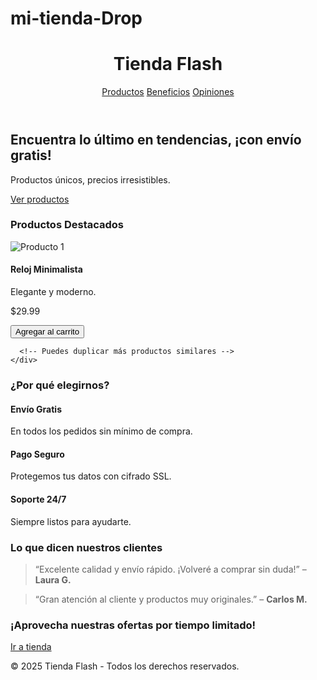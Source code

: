# mi-tienda-Drop
<!DOCTYPE html>
<html lang="es">
<head>
  <meta charset="UTF-8" />
  <meta name="viewport" content="width=device-width, initial-scale=1.0" />
  <title>Tienda Flash</title>
  <script src="https://cdn.tailwindcss.com"></script>
</head>
<body class="bg-white text-gray-800 font-sans">

  <!-- Encabezado -->
  <header class="bg-gradient-to-r from-blue-600 to-purple-600 text-white p-6">
    <div class="max-w-6xl mx-auto flex justify-between items-center">
      <h1 class="text-3xl font-bold">Tienda Flash</h1>
      <nav class="space-x-6">
        <a href="#productos" class="hover:underline">Productos</a>
        <a href="#beneficios" class="hover:underline">Beneficios</a>
        <a href="#testimonios" class="hover:underline">Opiniones</a>
      </nav>
    </div>
  </header>

  <!-- Hero -->
  <section class="text-center py-20 bg-gray-100">
    <h2 class="text-4xl font-bold mb-4">Encuentra lo último en tendencias, ¡con envío gratis!</h2>
    <p class="text-lg mb-8">Productos únicos, precios irresistibles.</p>
    <a href="#productos" class="bg-blue-600 text-white px-6 py-3 rounded-full hover:bg-blue-700 transition">Ver productos</a>
  </section>

  <!-- Productos -->
  <section id="productos" class="max-w-6xl mx-auto py-16">
    <h3 class="text-2xl font-bold text-center mb-10">Productos Destacados</h3>
    <div class="grid grid-cols-1 sm:grid-cols-2 md:grid-cols-3 gap-8">
      <!-- Producto 1 -->
      <div class="border rounded-xl shadow-lg overflow-hidden">
        <img src="https://via.placeholder.com/300x200" alt="Producto 1" class="w-full">
        <div class="p-4">
          <h4 class="text-lg font-semibold mb-2">Reloj Minimalista</h4>
          <p class="text-gray-600 mb-2">Elegante y moderno.</p>
          <p class="font-bold text-blue-600 mb-4">$29.99</p>
          <button class="bg-blue-600 text-white px-4 py-2 rounded hover:bg-blue-700 w-full">Agregar al carrito</button>
        </div>
      </div>

      <!-- Puedes duplicar más productos similares -->
    </div>
  </section>

  <!-- Beneficios -->
  <section id="beneficios" class="bg-blue-50 py-16">
    <div class="max-w-4xl mx-auto text-center">
      <h3 class="text-2xl font-bold mb-6">¿Por qué elegirnos?</h3>
      <div class="grid grid-cols-1 sm:grid-cols-3 gap-6">
        <div>
          <h4 class="text-blue-600 font-semibold text-lg">Envío Gratis</h4>
          <p>En todos los pedidos sin mínimo de compra.</p>
        </div>
        <div>
          <h4 class="text-blue-600 font-semibold text-lg">Pago Seguro</h4>
          <p>Protegemos tus datos con cifrado SSL.</p>
        </div>
        <div>
          <h4 class="text-blue-600 font-semibold text-lg">Soporte 24/7</h4>
          <p>Siempre listos para ayudarte.</p>
        </div>
      </div>
    </div>
  </section>

  <!-- Testimonios -->
  <section id="testimonios" class="py-16 bg-gray-100">
    <div class="max-w-4xl mx-auto text-center">
      <h3 class="text-2xl font-bold mb-10">Lo que dicen nuestros clientes</h3>
      <div class="space-y-6">
        <blockquote class="italic">“Excelente calidad y envío rápido. ¡Volveré a comprar sin duda!” – <strong>Laura G.</strong></blockquote>
        <blockquote class="italic">“Gran atención al cliente y productos muy originales.” – <strong>Carlos M.</strong></blockquote>
      </div>
    </div>
  </section>

  <!-- CTA final -->
  <section class="text-center py-12 bg-purple-600 text-white">
    <h3 class="text-2xl font-bold mb-4">¡Aprovecha nuestras ofertas por tiempo limitado!</h3>
    <a href="#productos" class="bg-white text-purple-600 px-6 py-3 rounded-full font-semibold hover:bg-gray-100">Ir a tienda</a>
  </section>

  <!-- Pie de página -->
  <footer class="bg-gray-800 text-white text-center py-4">
    <p>&copy; 2025 Tienda Flash - Todos los derechos reservados.</p>
  </footer>

</body>
</html>
